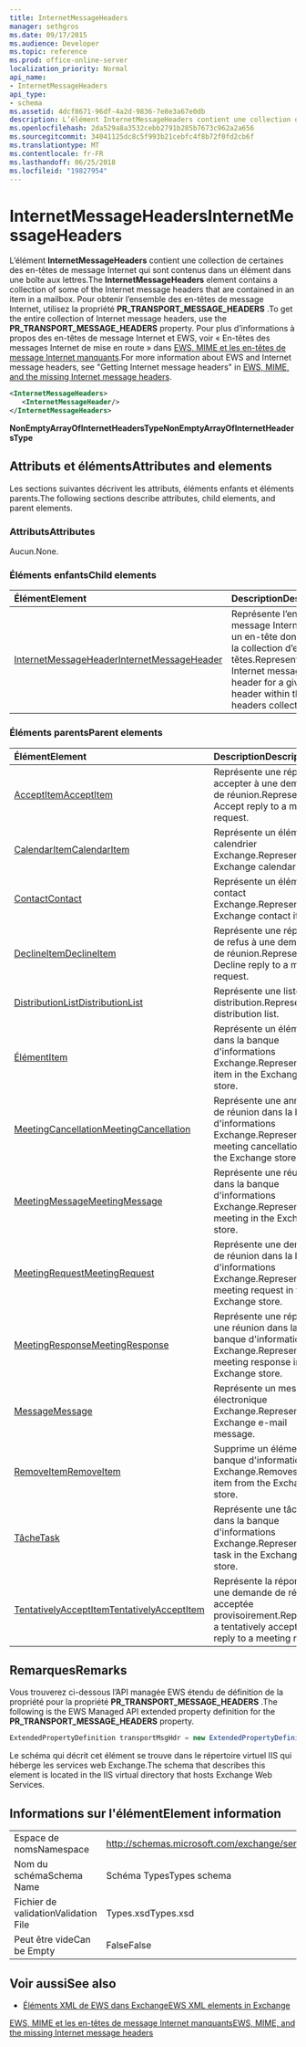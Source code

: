 ```yaml
---
title: InternetMessageHeaders
manager: sethgros
ms.date: 09/17/2015
ms.audience: Developer
ms.topic: reference
ms.prod: office-online-server
localization_priority: Normal
api_name:
- InternetMessageHeaders
api_type:
- schema
ms.assetid: 4dcf8671-96df-4a2d-9836-7e8e3a67e0db
description: L’élément InternetMessageHeaders contient une collection de certaines des en-têtes de message Internet qui sont contenus dans un élément dans une boîte aux lettres. Pour obtenir l’ensemble des en-têtes de message Internet, utilisez la propriété PR_TRANSPORT_MESSAGE_HEADERS. Pour plus d’informations sur EWS et en-têtes de message Internet, headersin de message Internet seeGetting EWS, MIME et les en-têtes de message Internet manquants.
ms.openlocfilehash: 2da529a8a3532cebb2791b285b7673c962a2a656
ms.sourcegitcommit: 34041125dc8c5f993b21cebfc4f8b72f0fd2cb6f
ms.translationtype: MT
ms.contentlocale: fr-FR
ms.lasthandoff: 06/25/2018
ms.locfileid: "19827954"
---
```

# <a name="internetmessageheaders"></a><span data-ttu-id="4b68a-105">InternetMessageHeaders</span><span class="sxs-lookup"><span data-stu-id="4b68a-105">InternetMessageHeaders</span></span>

<span data-ttu-id="4b68a-106">L’élément **InternetMessageHeaders** contient une collection de certaines des en-têtes de message Internet qui sont contenus dans un élément dans une boîte aux lettres.</span><span class="sxs-lookup"><span data-stu-id="4b68a-106">The **InternetMessageHeaders** element contains a collection of some of the Internet message headers that are contained in an item in a mailbox.</span></span> <span data-ttu-id="4b68a-107">Pour obtenir l’ensemble des en-têtes de message Internet, utilisez la propriété **PR_TRANSPORT_MESSAGE_HEADERS** .</span><span class="sxs-lookup"><span data-stu-id="4b68a-107">To get the entire collection of Internet message headers, use the **PR_TRANSPORT_MESSAGE_HEADERS** property.</span></span> <span data-ttu-id="4b68a-108">Pour plus d’informations à propos des en-têtes de message Internet et EWS, voir « En-têtes des messages Internet de mise en route » dans [EWS, MIME et les en-têtes de message Internet manquants](http://msdn.microsoft.com/fr-fr/library/exchange/hh545614%28v=exchg.140%29.aspx).</span><span class="sxs-lookup"><span data-stu-id="4b68a-108">For more information about EWS and Internet message headers, see "Getting Internet message headers" in [EWS, MIME, and the missing Internet message headers](http://msdn.microsoft.com/fr-fr/library/exchange/hh545614%28v=exchg.140%29.aspx).</span></span>
  
```XML
<InternetMessageHeaders>
   <InternetMessageHeader/>
</InternetMessageHeaders>
```

 <span data-ttu-id="4b68a-109">**NonEmptyArrayOfInternetHeadersType**</span><span class="sxs-lookup"><span data-stu-id="4b68a-109">**NonEmptyArrayOfInternetHeadersType**</span></span>
## <a name="attributes-and-elements"></a><span data-ttu-id="4b68a-110">Attributs et éléments</span><span class="sxs-lookup"><span data-stu-id="4b68a-110">Attributes and elements</span></span>

<span data-ttu-id="4b68a-111">Les sections suivantes décrivent les attributs, éléments enfants et éléments parents.</span><span class="sxs-lookup"><span data-stu-id="4b68a-111">The following sections describe attributes, child elements, and parent elements.</span></span>
  
### <a name="attributes"></a><span data-ttu-id="4b68a-112">Attributs</span><span class="sxs-lookup"><span data-stu-id="4b68a-112">Attributes</span></span>

<span data-ttu-id="4b68a-113">Aucun.</span><span class="sxs-lookup"><span data-stu-id="4b68a-113">None.</span></span>
  
### <a name="child-elements"></a><span data-ttu-id="4b68a-114">Éléments enfants</span><span class="sxs-lookup"><span data-stu-id="4b68a-114">Child elements</span></span>

|<span data-ttu-id="4b68a-115">**Élément**</span><span class="sxs-lookup"><span data-stu-id="4b68a-115">**Element**</span></span>|<span data-ttu-id="4b68a-116">**Description**</span><span class="sxs-lookup"><span data-stu-id="4b68a-116">**Description**</span></span>|
|:-----|:-----|
|[<span data-ttu-id="4b68a-117">InternetMessageHeader</span><span class="sxs-lookup"><span data-stu-id="4b68a-117">InternetMessageHeader</span></span>](internetmessageheader.md) <br/> |<span data-ttu-id="4b68a-118">Représente l’en-tête de message Internet pour un en-tête donné dans la collection d’en-têtes.</span><span class="sxs-lookup"><span data-stu-id="4b68a-118">Represents the Internet message header for a given header within the headers collection.</span></span>  <br/> |
   
### <a name="parent-elements"></a><span data-ttu-id="4b68a-119">Éléments parents</span><span class="sxs-lookup"><span data-stu-id="4b68a-119">Parent elements</span></span>

|<span data-ttu-id="4b68a-120">**Élément**</span><span class="sxs-lookup"><span data-stu-id="4b68a-120">**Element**</span></span>|<span data-ttu-id="4b68a-121">**Description**</span><span class="sxs-lookup"><span data-stu-id="4b68a-121">**Description**</span></span>|
|:-----|:-----|
|[<span data-ttu-id="4b68a-122">AcceptItem</span><span class="sxs-lookup"><span data-stu-id="4b68a-122">AcceptItem</span></span>](acceptitem.md) <br/> |<span data-ttu-id="4b68a-123">Représente une réponse à accepter à une demande de réunion.</span><span class="sxs-lookup"><span data-stu-id="4b68a-123">Represents an Accept reply to a meeting request.</span></span>  <br/> |
|[<span data-ttu-id="4b68a-124">CalendarItem</span><span class="sxs-lookup"><span data-stu-id="4b68a-124">CalendarItem</span></span>](calendaritem.md) <br/> |<span data-ttu-id="4b68a-125">Représente un élément de calendrier Exchange.</span><span class="sxs-lookup"><span data-stu-id="4b68a-125">Represents an Exchange calendar item.</span></span>  <br/> |
|[<span data-ttu-id="4b68a-126">Contact</span><span class="sxs-lookup"><span data-stu-id="4b68a-126">Contact</span></span>](contact.md) <br/> |<span data-ttu-id="4b68a-127">Représente un élément de contact Exchange.</span><span class="sxs-lookup"><span data-stu-id="4b68a-127">Represents an Exchange contact item.</span></span>  <br/> |
|[<span data-ttu-id="4b68a-128">DeclineItem</span><span class="sxs-lookup"><span data-stu-id="4b68a-128">DeclineItem</span></span>](declineitem.md) <br/> |<span data-ttu-id="4b68a-129">Représente une réponse de refus à une demande de réunion.</span><span class="sxs-lookup"><span data-stu-id="4b68a-129">Represents a Decline reply to a meeting request.</span></span>  <br/> |
|[<span data-ttu-id="4b68a-130">DistributionList</span><span class="sxs-lookup"><span data-stu-id="4b68a-130">DistributionList</span></span>](distributionlist.md) <br/> |<span data-ttu-id="4b68a-131">Représente une liste de distribution.</span><span class="sxs-lookup"><span data-stu-id="4b68a-131">Represents a distribution list.</span></span>  <br/> |
|[<span data-ttu-id="4b68a-132">Élément</span><span class="sxs-lookup"><span data-stu-id="4b68a-132">Item</span></span>](item.md) <br/> |<span data-ttu-id="4b68a-133">Représente un élément dans la banque d'informations Exchange.</span><span class="sxs-lookup"><span data-stu-id="4b68a-133">Represents an item in the Exchange store.</span></span>  <br/> |
|[<span data-ttu-id="4b68a-134">MeetingCancellation</span><span class="sxs-lookup"><span data-stu-id="4b68a-134">MeetingCancellation</span></span>](meetingcancellation.md) <br/> |<span data-ttu-id="4b68a-135">Représente une annulation de réunion dans la banque d'informations Exchange.</span><span class="sxs-lookup"><span data-stu-id="4b68a-135">Represents a meeting cancellation in the Exchange store.</span></span>  <br/> |
|[<span data-ttu-id="4b68a-136">MeetingMessage</span><span class="sxs-lookup"><span data-stu-id="4b68a-136">MeetingMessage</span></span>](meetingmessage.md) <br/> |<span data-ttu-id="4b68a-137">Représente une réunion dans la banque d'informations Exchange.</span><span class="sxs-lookup"><span data-stu-id="4b68a-137">Represents a meeting in the Exchange store.</span></span>  <br/> |
|[<span data-ttu-id="4b68a-138">MeetingRequest</span><span class="sxs-lookup"><span data-stu-id="4b68a-138">MeetingRequest</span></span>](meetingrequest.md) <br/> |<span data-ttu-id="4b68a-139">Représente une demande de réunion dans la banque d'informations Exchange.</span><span class="sxs-lookup"><span data-stu-id="4b68a-139">Represents a meeting request in the Exchange store.</span></span>  <br/> |
|[<span data-ttu-id="4b68a-140">MeetingResponse</span><span class="sxs-lookup"><span data-stu-id="4b68a-140">MeetingResponse</span></span>](meetingresponse.md) <br/> |<span data-ttu-id="4b68a-141">Représente une réponse à une réunion dans la banque d'informations Exchange.</span><span class="sxs-lookup"><span data-stu-id="4b68a-141">Represents a meeting response in the Exchange store.</span></span>  <br/> |
|[<span data-ttu-id="4b68a-142">Message</span><span class="sxs-lookup"><span data-stu-id="4b68a-142">Message</span></span>](message-ex15websvcsotherref.md) <br/> |<span data-ttu-id="4b68a-143">Représente un message électronique Exchange.</span><span class="sxs-lookup"><span data-stu-id="4b68a-143">Represents an Exchange e-mail message.</span></span>  <br/> |
|[<span data-ttu-id="4b68a-144">RemoveItem</span><span class="sxs-lookup"><span data-stu-id="4b68a-144">RemoveItem</span></span>](removeitem.md) <br/> |<span data-ttu-id="4b68a-145">Supprime un élément de la banque d'informations Exchange.</span><span class="sxs-lookup"><span data-stu-id="4b68a-145">Removes an item from the Exchange store.</span></span>  <br/> |
|[<span data-ttu-id="4b68a-146">Tâche</span><span class="sxs-lookup"><span data-stu-id="4b68a-146">Task</span></span>](task.md) <br/> |<span data-ttu-id="4b68a-147">Représente une tâche dans la banque d'informations Exchange.</span><span class="sxs-lookup"><span data-stu-id="4b68a-147">Represents a task in the Exchange store.</span></span>  <br/> |
|[<span data-ttu-id="4b68a-148">TentativelyAcceptItem</span><span class="sxs-lookup"><span data-stu-id="4b68a-148">TentativelyAcceptItem</span></span>](tentativelyacceptitem.md) <br/> |<span data-ttu-id="4b68a-149">Représente la réponse à une demande de réunion acceptée provisoirement.</span><span class="sxs-lookup"><span data-stu-id="4b68a-149">Represents a tentatively accepted reply to a meeting request.</span></span>  <br/> |
   
## <a name="remarks"></a><span data-ttu-id="4b68a-150">Remarques</span><span class="sxs-lookup"><span data-stu-id="4b68a-150">Remarks</span></span>

<span data-ttu-id="4b68a-151">Vous trouverez ci-dessous l’API managée EWS étendu de définition de la propriété pour la propriété **PR_TRANSPORT_MESSAGE_HEADERS** .</span><span class="sxs-lookup"><span data-stu-id="4b68a-151">The following is the EWS Managed API extended property definition for the **PR_TRANSPORT_MESSAGE_HEADERS** property.</span></span> 
  
```cs
ExtendedPropertyDefinition transportMsgHdr = new ExtendedPropertyDefinition(0x007D, MapiPropertyType.String);
```

<span data-ttu-id="4b68a-152">Le schéma qui décrit cet élément se trouve dans le répertoire virtuel IIS qui héberge les services web Exchange.</span><span class="sxs-lookup"><span data-stu-id="4b68a-152">The schema that describes this element is located in the IIS virtual directory that hosts Exchange Web Services.</span></span>
  
## <a name="element-information"></a><span data-ttu-id="4b68a-153">Informations sur l'élément</span><span class="sxs-lookup"><span data-stu-id="4b68a-153">Element information</span></span>

|||
|:-----|:-----|
|<span data-ttu-id="4b68a-154">Espace de noms</span><span class="sxs-lookup"><span data-stu-id="4b68a-154">Namespace</span></span>  <br/> |http://schemas.microsoft.com/exchange/services/2006/types  <br/> |
|<span data-ttu-id="4b68a-155">Nom du schéma</span><span class="sxs-lookup"><span data-stu-id="4b68a-155">Schema Name</span></span>  <br/> |<span data-ttu-id="4b68a-156">Schéma Types</span><span class="sxs-lookup"><span data-stu-id="4b68a-156">Types schema</span></span>  <br/> |
|<span data-ttu-id="4b68a-157">Fichier de validation</span><span class="sxs-lookup"><span data-stu-id="4b68a-157">Validation File</span></span>  <br/> |<span data-ttu-id="4b68a-158">Types.xsd</span><span class="sxs-lookup"><span data-stu-id="4b68a-158">Types.xsd</span></span>  <br/> |
|<span data-ttu-id="4b68a-159">Peut être vide</span><span class="sxs-lookup"><span data-stu-id="4b68a-159">Can be Empty</span></span>  <br/> |<span data-ttu-id="4b68a-160">False</span><span class="sxs-lookup"><span data-stu-id="4b68a-160">False</span></span>  <br/> |
   
## <a name="see-also"></a><span data-ttu-id="4b68a-161">Voir aussi</span><span class="sxs-lookup"><span data-stu-id="4b68a-161">See also</span></span>



- [<span data-ttu-id="4b68a-162">Éléments XML de EWS dans Exchange</span><span class="sxs-lookup"><span data-stu-id="4b68a-162">EWS XML elements in Exchange</span></span>](ews-xml-elements-in-exchange.md)


[<span data-ttu-id="4b68a-163">EWS, MIME et les en-têtes de message Internet manquants</span><span class="sxs-lookup"><span data-stu-id="4b68a-163">EWS, MIME, and the missing Internet message headers</span></span>](http://msdn.microsoft.com/fr-fr/library/exchange/hh545614%28v=exchg.140%29.aspx)


